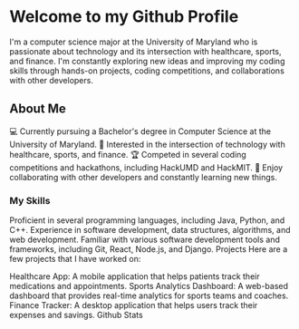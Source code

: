 # Welcome to my Github Profile
I'm a computer science major at the University of Maryland who is passionate about technology and its intersection with healthcare, sports, and finance. I'm constantly exploring new ideas and improving my coding skills through hands-on projects, coding competitions, and collaborations with other developers.

## About Me
💻 Currently pursuing a Bachelor's degree in Computer Science at the University of Maryland.
🎯 Interested in the intersection of technology with healthcare, sports, and finance.
🏆 Competed in several coding competitions and hackathons, including HackUMD and HackMIT.
🌟 Enjoy collaborating with other developers and constantly learning new things.
### My Skills
Proficient in several programming languages, including Java, Python, and C++.
Experience in software development, data structures, algorithms, and web development.
Familiar with various software development tools and frameworks, including Git, React, Node.js, and Django.
Projects
Here are a few projects that I have worked on:

Healthcare App: A mobile application that helps patients track their medications and appointments.
Sports Analytics Dashboard: A web-based dashboard that provides real-time analytics for sports teams and coaches.
Finance Tracker: A desktop application that helps users track their expenses and savings.
Github Stats
